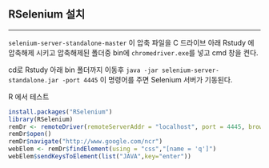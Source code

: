 ## RSelenium 설치

---

`selenium-server-standalone-master` 이 압축 파일을 C 드라이브 아래 Rstudy 에 압축해제 시키고 압축해제된 폴더중 bin에 `chromedriver.exe`를 넣고 cmd 창을 켠다.

cd로 Rstudy 아래 bin 폴더까지 이동후 `java -jar selenium-server-standalone.jar -port 4445` 이 명령어를 주면 Selenium 서버가 기동된다. 

R 에서 테스트

```R
install.packages("RSelenium")
library(RSelenium)
remDr <- remoteDriver(remoteServerAddr = "localhost", port = 4445, browserName = "chrome")
remDr$open()
remDr$navigate("http://www.google.com/ncr")
webElem <- remDr$findElement(using = "css","[name = 'q']")
webElem$sendKeysToElement(list("JAVA",key="enter"))


```

